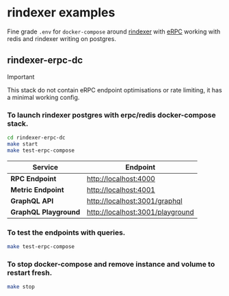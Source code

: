 # rindexer examples

Fine grade `.env` for `docker-compose` around [rindexer](https://rindexer.xyz/) with [eRPC](https://docs.erpc.cloud/) working with redis and rindexer writing on postgres.

## rindexer-erpc-dc
> [!IMPORTANT] 
This stack do not contain eRPC endpoint optimisations or rate limiting, it has a minimal working config.

### To launch rindexer postgres with erpc/redis docker-compose stack.
```sh
cd rindexer-erpc-dc
make start
make test-erpc-compose
```

| Service             | Endpoint                            |
|---------------------|-------------------------------------|
| **RPC Endpoint**     | [http://localhost:4000](http://localhost:4000) |
| **Metric Endpoint**  | [http://localhost:4001](http://localhost:4001) |
| **GraphQL API**      | [http://localhost:3001/graphql](http://localhost:3001/graphql) |
| **GraphQL Playground** | [http://localhost:3001/playground](http://localhost:3001/playground) |

### To test the endpoints with queries.
```sh
make test-erpc-compose
```

### To stop docker-compose and remove instance and volume to restart fresh.
```sh
make stop
```